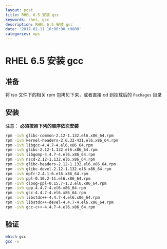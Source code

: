 ```yaml
---
layout: post
title: RHEL 6.5 安装 gcc
keywords: rhel, gcc
description: RHEL 6.5 安装 gcc
date: '2017-01-11 10:00:00 +0800'
categories: ops
---
```


# RHEL 6.5 安装 gcc

## 准备

将 iso 文件下的相关 rpm 包拷贝下来，或者直接 cd 到挂载后的 `Packages` 目录

## 安装

注意： **必须按照下列的顺序依次安装**

```bash
rpm -ivh glibc-common-2.12-1.132.el6.x86_64.rpm
rpm -ivh kernel-headers-2.6.32-431.el6.x86_64.rpm
rpm -ivh libgcc-4.4.7-4.el6.x86_64.rpm
rpm -ivh glibc-2.12-1.132.el6.x86_64.rpm
rpm -ivh libgomp-4.4.7-4.el6.x86_64.rpm
rpm -ivh nscd-2.12-1.132.el6.x86_64.rpm
rpm -ivh glibc-headers-2.12-1.132.el6.x86_64.rpm
rpm -ivh glibc-devel-2.12-1.132.el6.x86_64.rpm
rpm -ivh mpfr-2.4.1-6.el6.x86_64.rpm
rpm -ivh ppl-0.10.2-11.el6.x86_64.rpm
rpm -ivh cloog-ppl-0.15.7-1.2.el6.x86_64.rpm
rpm -ivh cpp-4.4.7-4.el6.x86_64.rpm
rpm -ivh gcc-4.4.7-4.el6.x86_64.rpm
rpm -ivh libstdc++-4.4.7-4.el6.x86_64.rpm
rpm -ivh libstdc++-devel-4.4.7-4.el6.x86_64.rpm
rpm -ivh gcc-c++-4.4.7-4.el6.x86_64.rpm
```

## 验证

```bash
which gcc
gcc -v
```
